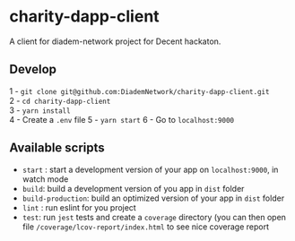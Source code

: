 # charity-dapp-client

A client for diadem-network project for Decent hackaton.

## Develop

1 - `git clone git@github.com:DiademNetwork/charity-dapp-client.git`  
2 - `cd charity-dapp-client`  
3 - `yarn install`  
4 - Create a `.env` file
5 - `yarn start`
6 - Go to `localhost:9000`

## Available scripts

* `start` : start a development version of your app on `localhost:9000`, in watch mode
* `build`: build a development version of you app in `dist` folder
* `build-production`: build an optimized version of your app in `dist` folder
* `lint` : run eslint for you project
* `test`: run `jest` tests and create a `coverage` directory (you can then open file `/coverage/lcov-report/index.html` to see nice coverage report
